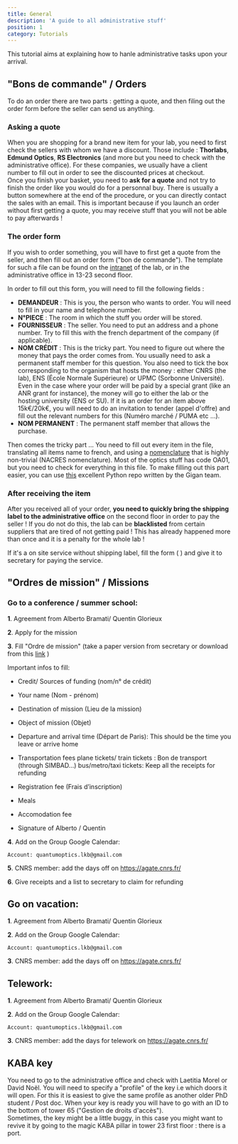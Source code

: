 ```yaml
---
title: General
description: 'A guide to all administrative stuff'
position: 1
category: Tutorials
---
```


This tutorial aims at explaining how to hanle administrative tasks upon your arrival.

## "Bons de commande" / Orders

To do an order there are two parts : getting a quote, and then filing out the order form before the seller can send us anything.

### Asking a quote

When you are shopping for a brand new item for your lab, you need to first check the sellers with whom we have a discount. Those include : **Thorlabs**, **Edmund Optics**, **RS Electronics** (and more but you need to check with the administrative office). For these companies, we usually have a client number to fill out in order to see the discounted prices at checkout.\
Once you finish your basket, you need to **ask for a quote** and not try to finish the order like you would do for a personnal buy. There is usually a button somewhere at the end of the procedure, or you can directly contact the sales with an email. This is important because if you launch an order without first getting a quote, you may receive stuff that you will not be able to pay afterwards !

### The order form

If you wish to order something, you will have to first get a quote from the seller, and then fill out an order form ("bon de commande"). The template for such a file can be found on the [intranet](https://intranet.lkb.upmc.fr/wp-content/uploads/2019/10/Bon_commande_v6_8.pdf) of the lab, or in the administrative office in 13-23 second floor.

<article-image src="StartingPackage/general/bon_commande.png" alt="Bon commande" size="100" :center="true"></article-image>

In order to fill out this form, you will need to fill the following fields :
- **DEMANDEUR** : This is you, the person who wants to order. You will need to fill in your name and telephone number.
- **N°PIECE** : The room in which the stuff you order will be stored.
- **FOURNISSEUR** : The seller. You need to put an address and a phone number. Try to fill this with the french department of the company (if applicable).
- **NOM CRÉDIT** : This is the tricky part. You need to figure out where the money that pays the order comes from. You usually need to ask a permanent staff member for this question. You also need to tick the box corresponding to the organism that hosts the money : either CNRS (the lab), ENS (École Normale Supérieure) or UPMC (Sorbonne Université). Even in the case where your order will be paid by a special grant (like an ANR grant for instance), the money will go to either the lab or the hosting university (ENS or SU). If it is an order for an item above 15k€/20k€, you will need to do an invitation to tender (appel d'offre) and fill out the relevant numbers for this (Numéro marché / PUMA etc ...).
- **NOM PERMANENT** : The permanent staff member that allows the purchase.

Then comes the tricky part ... You need to fill out every item in the file, translating all items name to french, and using a [nomenclature](https://intranet.lkb.upmc.fr/wp-content/uploads/2020/02/referentiel_nacres-2014.zip) that is highly non-trivial (NACRES nomenclature). Most of the optics stuff has code OA01, but you need to check for everything in this file. To make filling out this part easier, you can use [this](https://github.com/laboGigan/thorlabsBC) excellent Python repo written by the Gigan team.

### After receiving the item

After you received all of your order, **you need to quickly bring the shipping label to the administrative office** on the second floor in order to pay the seller ! If you do not do this, the lab can be **blacklisted** from certain suppliers that are tired of not getting paid ! This has already happened more than once and it is a penalty for the whole lab !

If it's a on site service without shipping label, fill the form (<pdf-link src="Attestation_de_livraison_CNRS.pdf" label="Attestation de livraison CNRS" > </pdf-link>) and give it to secretary for paying the service.

## "Ordres de mission" / Missions

### Go to a conference / summer school:

**1**. Agreement from Alberto Bramati/ Quentin Glorieux

**2**. Apply for the mission

**3**. Fill "Ordre de mission" (take a paper version from secretary or download from this [link](https://intranet.lkb.upmc.fr/wp-content/uploads/2019/10/Demande_ORDRE_DE_MISSION_LKB_2016.docx) )

Important infos to fill:

- Credit/ Sources of funding (nom/n° de crédit)

- Your name (Nom - prénom)

- Destination of mission (Lieu de la mission)

- Object of mission (Objet)

- Departure and arrival time (Départ de Paris): This should be the time you leave or arrive home

- Transportation fees
    plane tickets/ train tickets :  Bon de transport (through SIMBAD...)
    bus/metro/taxi tickets: Keep all the receipts for refunding

- Registration fee (Frais d’inscription)

- Meals

- Accomodation fee

- Signature of Alberto / Quentin

**4**. Add on the Group Google Calendar:

    Account: quantumoptics.lkb@gmail.com


**5**. CNRS member: add the days off on https://agate.cnrs.fr/

**6**. Give receipts and a list to secretary to claim for refunding
<pdf-link src="template_reimbursment.odt" label="Link for template" > </pdf-link>



## Go on vacation:

**1**. Agreement from Alberto Bramati/ Quentin Glorieux

**2**. Add on the Group Google Calendar:

    Account: quantumoptics.lkb@gmail.com


**3**. CNRS member: add the days off on https://agate.cnrs.fr/

## Telework:

**1**. Agreement from Alberto Bramati/ Quentin Glorieux

**2**. Add on the Group Google Calendar:

    Account: quantumoptics.lkb@gmail.com


**3**. CNRS member: add the days for telework on https://agate.cnrs.fr/

## KABA key

You need to go to the administrative office and check with Laetitia Morel or David Noël. You will need to specify a "profile" of the key i.e which doors it will open. For this it is easiest to give the same profile as another older PhD student / Post doc. When your key is ready you will have to go with an ID to the bottom of tower 65 ("Gestion de droits d'accès").\
Sometimes, the key might be a little buggy, in this case you might want to revive it by going to the magic KABA pillar in tower 23 first floor : there is a port.


